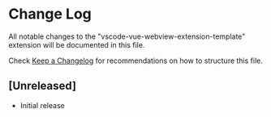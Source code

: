 # Change Log

All notable changes to the "vscode-vue-webview-extension-template" extension will be documented in this file.

Check [Keep a Changelog](http://keepachangelog.com/) for recommendations on how to structure this file.

## [Unreleased]

- Initial release